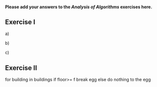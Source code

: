 #### Please add your answers to the ***Analysis of  Algorithms*** exercises here.

## Exercise I

a)


b)


c)

## Exercise II

for building in buildings
if floor>=  f
break egg
else
do nothing to the egg
